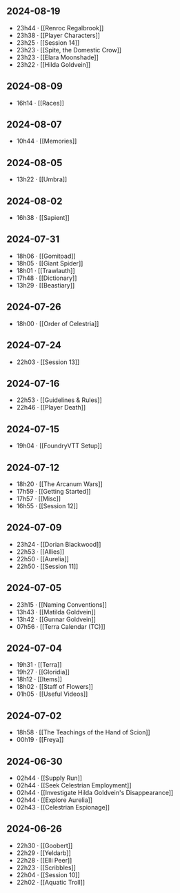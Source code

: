 ## 2024-08-19
-  23h44 · [[Renroc Regalbrook]]
-  23h38 · [[Player Characters]]
-  23h25 · [[Session 14]]
-  23h23 · [[Spite, the Domestic Crow]]
-  23h23 · [[Elara Moonshade]]
-  23h22 · [[Hilda Goldvein]]
## 2024-08-09
-  16h14 · [[Races]]
## 2024-08-07
-  10h44 · [[Memories]]
## 2024-08-05
-  13h22 · [[Umbra]]
## 2024-08-02
-  16h38 · [[Sapient]]
## 2024-07-31
-  18h06 · [[Gomitoad]]
-  18h05 · [[Giant Spider]]
-  18h01 · [[Trawlauth]]
-  17h48 · [[Dictionary]]
-  13h29 · [[Beastiary]]
## 2024-07-26
-  18h00 · [[Order of Celestria]]
## 2024-07-24
-  22h03 · [[Session 13]]
## 2024-07-16
-  22h53 · [[Guidelines & Rules]]
-  22h46 · [[Player Death]]
## 2024-07-15
-  19h04 · [[FoundryVTT Setup]]
## 2024-07-12
-  18h20 · [[The Arcanum Wars]]
-  17h59 · [[Getting Started]]
-  17h57 · [[Misc]]
-  16h55 · [[Session 12]]
## 2024-07-09
-  23h24 · [[Dorian Blackwood]]
-  22h53 · [[Allies]]
-  22h50 · [[Aurelia]]
-  22h50 · [[Session 11]]
## 2024-07-05
-  23h15 · [[Naming Conventions]]
-  13h43 · [[Matilda Goldvein]]
-  13h42 · [[Gunnar Goldvein]]
-  07h56 · [[Terra Calendar (TC)]]
## 2024-07-04
-  19h31 · [[Terra]]
-  19h27 · [[Gloridia]]
-  18h12 · [[Items]]
-  18h02 · [[Staff of Flowers]]
-  01h05 · [[Useful Videos]]
## 2024-07-02
-  18h58 · [[The Teachings of the Hand of Scion]]
-  00h19 · [[Freya]]
## 2024-06-30
-  02h44 · [[Supply Run]]
-  02h44 · [[Seek Celestrian Employment]]
-  02h44 · [[Investigate Hilda Goldvein's Disappearance]]
-  02h44 · [[Explore Aurelia]]
-  02h43 · [[Celestrian Espionage]]
## 2024-06-26
-  22h30 · [[Goobert]]
-  22h29 · [[Yeldarb]]
-  22h28 · [[Elli Peer]]
-  22h23 · [[Scribbles]]
-  22h04 · [[Session 10]]
-  22h02 · [[Aquatic Troll]]
